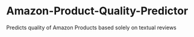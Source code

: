 # Amazon-Product-Quality-Predictor
Predicts quality of Amazon Products based solely on textual reviews
